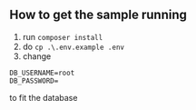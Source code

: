 ## How to get the sample running
1. run ```composer install```
2. do `cp .\.env.example .env`
3. change 
```DB_DATABASE=laravel
DB_USERNAME=root
DB_PASSWORD=
```
to fit the database

